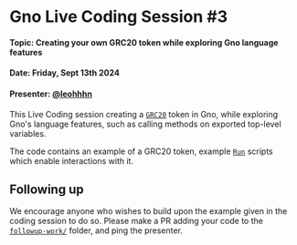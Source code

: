 # Gno Live Coding Session #3

#### Topic: Creating your own GRC20 token while exploring Gno language features 
#### Date: Friday, Sept 13th 2024
#### Presenter: [@leohhhn](https://github.com/leohhhn)

This Live Coding session creating a [`GRC20`](https://gno.land/p/demo/grc/grc20) token
in Gno, while exploring Gno's language features, such as calling methods on 
exported top-level variables.

The code contains an example of a GRC20 token, example 
[`Run`](https://docs.gno.land/gno-tooling/cli/gnokey/state-changing-calls#run)
scripts which enable interactions with it. 

## Following up

We encourage anyone who wishes to build upon the example given in the coding
session to do so. Please make a PR adding your code to the 
[`followup-work/`](./followup-work) folder, and ping the presenter.
